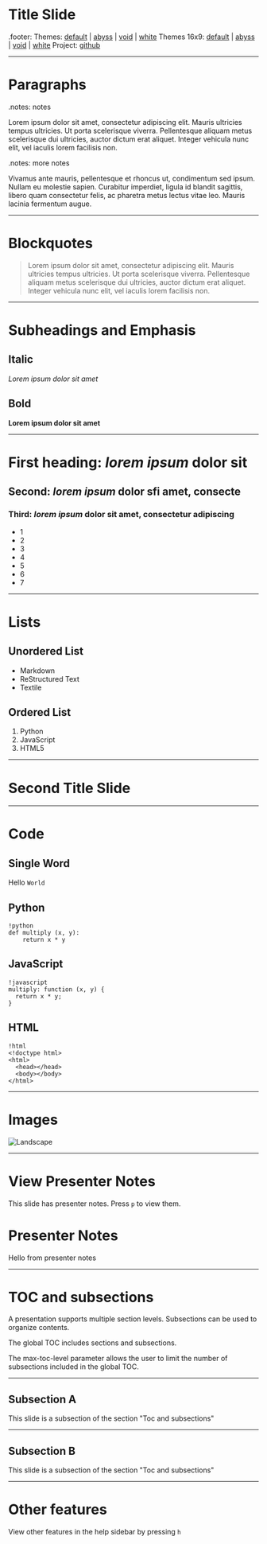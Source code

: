 # Title Slide

.footer: Themes: [default](index.html) | [abyss](abyss.html) | [void](void.html) | [white](white.html) Themes 16x9: [default](default_wide16x9.html) | [abyss](abyss_wide16x9.html) | [void](void_wide16x9.html) | [white](white_wide16x9.html)    Project: [github](https://github.com/ionelmc/python-darkslide)

---

# Paragraphs

.notes: notes

Lorem ipsum dolor sit amet, consectetur adipiscing elit. Mauris ultricies
tempus ultricies. Ut porta scelerisque viverra. Pellentesque aliquam metus
scelerisque dui ultricies, auctor dictum erat aliquet. Integer vehicula nunc
elit, vel iaculis lorem facilisis non.

.notes: more notes

Vivamus ante mauris, pellentesque et rhoncus ut, condimentum sed ipsum.
Nullam eu molestie sapien. Curabitur imperdiet, ligula id blandit sagittis,
libero quam consectetur felis, ac pharetra metus lectus vitae leo. Mauris
lacinia fermentum augue.

---

# Blockquotes

> Lorem ipsum dolor sit amet, consectetur adipiscing elit. Mauris ultricies
> tempus ultricies. Ut porta scelerisque viverra. Pellentesque aliquam metus
> scelerisque dui ultricies, auctor dictum erat aliquet. Integer vehicula nunc
> elit, vel iaculis lorem facilisis non.

---

# Subheadings and Emphasis

## Italic

*Lorem ipsum dolor sit amet*

## Bold

**Lorem ipsum dolor sit amet**

---

# First heading: *lorem ipsum* dolor sit
## Second: *lorem ipsum* dolor sfi amet, consecte
### Third: *lorem ipsum* dolor sit amet, consectetur adipiscing

* 1
* 2
* 3
* 4
* 5
* 6
* 7

---

# Lists

## Unordered List

- Markdown
- ReStructured Text
- Textile

## Ordered List

1. Python
2. JavaScript
3. HTML5

---

# Second Title Slide

---

# Code

## Single Word

Hello `World`

## Python

    !python
    def multiply (x, y):
        return x * y

## JavaScript

    !javascript
    multiply: function (x, y) {
      return x * y;
    }

## HTML

    !html
    <!doctype html>
    <html>
      <head></head>
      <body></body>
    </html>

---

# Images

![Landscape](../_assets/landscape.jpg)

---

# View Presenter Notes

This slide has presenter notes. Press `p` to view them.

# Presenter Notes

Hello from presenter notes

---

# TOC and subsections

A presentation supports multiple section levels. Subsections can be used to organize contents.

The global TOC includes sections and subsections.

The max-toc-level parameter allows the user to limit the number of subsections included in the global TOC.

---

## Subsection A

This slide is a subsection of the section "Toc and subsections"

---

## Subsection B

This slide is a subsection of the section "Toc and subsections"

---

# Other features

View other features in the help sidebar by pressing `h`

